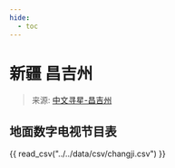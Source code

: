 ```yaml
---
hide:
  - toc
---
```


# 新疆 昌吉州

> 来源: [中文寻星-昌吉州](http://dtmb.saoing.com/changji.htm)

## 地面数字电视节目表

{{ read_csv("../../data/csv/changji.csv") }}

